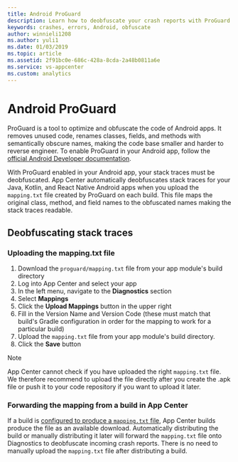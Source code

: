 ```yaml
---
title: Android ProGuard
description: Learn how to deobfuscate your crash reports with ProGuard enabled
keywords: crashes, errors, Android, obfuscate
author: winnieli1208
ms.author: yuli1
ms.date: 01/03/2019
ms.topic: article
ms.assetid: 2f91bc0e-686c-428a-8cda-2a48b0811a6e
ms.service: vs-appcenter
ms.custom: analytics 
---
```


# Android ProGuard

ProGuard is a tool to optimize and obfuscate the code of Android apps. It removes unused code, renames classes, fields, and methods with semantically obscure names, making the code base smaller and harder to reverse engineer. To enable ProGuard in your Android app, follow the [official Android Developer documentation](https://developer.android.com/studio/build/shrink-code#shrink-code).

With ProGuard enabled in your Android app, your stack traces must be deobfuscated. App Center automatically deobfuscates stack traces for your Java, Kotlin, and React Native Android apps when you upload the `mapping.txt` file created by ProGuard on each build. This file maps the original class, method, and field names to the obfuscated names making the stack traces readable.

## Deobfuscating stack traces

### Uploading the mapping.txt file
1. Download the `proguard/mapping.txt` file from your app module's build directory
2. Log into App Center and select your app
3. In the left menu, navigate to the **Diagnostics** section
4. Select **Mappings**
5. Click the **Upload Mappings** button in the upper right
6. Fill in the Version Name and Version Code (these must match that build's Gradle configuration in order for the mapping to work for a particular build)
7. Upload the `mapping.txt` file from your app module's build directory.
8. Click the **Save** button

> [!NOTE]
> App Center cannot check if you have uploaded the right `mapping.txt` file. We therefore recommend to upload the file directly after you create the .apk file or push it to your code repository if you want to upload it later.

### Forwarding the mapping from a build in App Center

If a build is [configured to produce a `mapping.txt` file](https://developer.android.com/studio/build/shrink-code), App Center builds produce the file as an available download. Automatically distributing the build or manually distributing it later will forward the `mapping.txt` file onto Diagnostics to deobfuscate incoming crash reports. There is no need to manually upload the `mapping.txt` file after distributing a build.